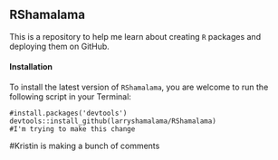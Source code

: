 ## RShamalama

This is a repository to help me learn about creating `R` packages and deploying them on GitHub.


#### Installation

To install the latest version of `RShamalama`, you are welcome to run the following script in your Terminal:

```
#install.packages('devtools')
devtools::install_github(larryshamalama/RShamalama)
#I'm trying to make this change
```

#Kristin is making a bunch of comments
